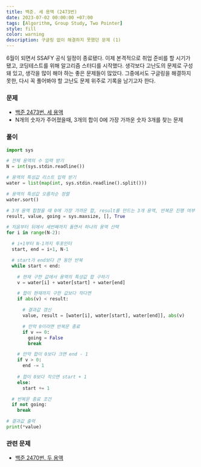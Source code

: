 ```yaml
---
title: 백준. 세 용액 (2473번)
date: 2023-07-02 00:00:00 +07:00
tags: [Algorithm, Group Study, Two Pointer]
style: fill
color: warning
description: 구글링 없이 해결하지 못했던 문제 (1)
---
```


6월이 되면서 SSAFY 공식 일정이 종료됐다. 이제 본격적으로 취업 준비를 할 시기가 됐고, 코딩테스트를 위해 알고리즘 스터디를 시작했다. 생각보다 고난도의 문제로 구성돼 있고, 생각을 많이 해야 하는 좋은 문제들이 많았다. 그중에서도 구글링을 해결하지 못한, 다시 꼭 풀어봐야 할 고난도 문제 위주로 기록을 남기고자 한다.

### 문제
- [백준 2473번. 세 용액](https://www.acmicpc.net/problem/2473)
- N개의 숫자가 주어졌을때, 3개의 합이 0에 가장 가까운 숫자 3개를 찾는 문제

### 풀이
```python
import sys

# 전체 용액의 수 입력 받기
N = int(sys.stdin.readline())

# 용액의 특성값 리스트 입력 받기
water = list(map(int, sys.stdin.readline().split()))

# 용액의 특성값 오름차순 정렬
water.sort()

# 3개 용액 합쳤을 때 0에 가장 가까운 합, result를 만드는 3개 용액, 반복문 진행 여부
result, value, going = sys.maxsize, [], True

# 처음부터 뒤에서 세번째까지 돌면서 하나의 용액 선택
for i in range(N-2):

  # i+1부터 N-1까지 투포인터
  start, end = i+1, N-1

  # start가 end보다 큰 동안 반복
  while start < end:

    # 현재 구한 값에서 용액의 특성값 합 구하기
    v = water[i] + water[start] + water[end]

    # 합이 현재까지 구한 값보다 작다면
    if abs(v) < result:

      # 결과값 갱신
      value, result = [water[i], water[start], water[end]], abs(v)

      # 만약 0이라면 반복문 종료
      if v == 0:
        going = False
        break

    # 만약 합이 0보다 크면 end - 1
    if v > 0:
      end -= 1
    
    # 합이 0보다 작으면 start + 1
    else:
      start += 1

  # 반복문 종료 조건
  if not going:
    break

# 결과값 출력
print(*value)
```

### 관련 문제
- [백준 2470번. 두 용액](https://www.acmicpc.net/problem/2470)